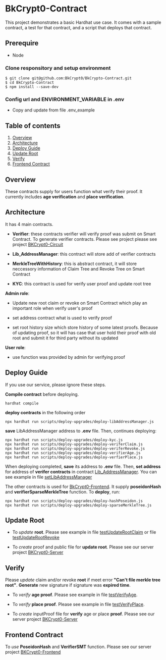 # BkCrypt0-Contract

This project demonstrates a basic Hardhat use case. It comes with a sample contract, a test for that contract, and a script that deploys that contract.

## Prerequire
- Node

### Clone responsitory and setup environment

```
$ git clone git@github.com:BkCrypt0/BkCrypto-Contract.git
$ cd BkCrypto-Contract
$ npm install --save-dev
```

### Config url and ENVIRONMENT_VARIABLE in .env

- Copy and update from file .env_example

## Table of contents
1. [Overview](#Overview)
2. [Architecture](#Architecture)
3. [Deploy Guide](#Deploy-Guide)
4. [Update Root](#Update-Root)
5. [Verify](#Verify)
6. [Frontend Contract](#Frontend-Contract)
## Overview

These contracts supply for users function what verify their proof.
It currently includes **age verification** and **place verification**.

## Architecture

It has 4 main contracts.

+ **Verifier**: these contracts verifier will verify proof was submit on Smart Contract. To generate verifier contracts. Please see project please see project [BKCrypt0-Circuit](https://github.com/BkCrypt0/BkCrypt0-Circuit.git)

+ **Lib_AddressManager**: this contract will store add of verifier contracts

+ **MerkleTreeWithHistory**: this is abstract contract, it will store neccessory information of Claim Tree and Revoke Tree on Smart Contract

+ **KYC**: this contract is used for verify user proof and update root tree

**Admin role**:

- Update new root claim or revoke on Smart Contract which play an important role when verify user's proof

- set address contract what is used to verify proof

- set root history size which store history of some latest proofs. Because of updating proof, so it will has case that user hold their proof with old root and submit it for third party without its updated

**User role**:

- use function was provided by admin for verifying proof

## Deploy Guide

If you use our service, please ignore these steps.

**Compile contract** before deploying.

```
hardhat compile
```

**deploy contracts** in the following order

```
npx hardhat run scripts/deploy-upgrades/deploy-libAddressManager.js
```

**save** LibAddressManager address to **.env** file. Then, continues deploying:

```
npx hardhat run scripts/deploy-upgrades/deploy-kyc.js
npx hardhat run scripts/deploy-upgrades/deploy-veriferClaim.js
npx hardhat run scripts/deploy-upgrades/deploy-veriferRevoke.js
npx hardhat run scripts/deploy-upgrades/deploy-verifierAge.js
npx hardhat run scripts/deploy-upgrades/deploy-verfierPlace.js
```

When deploying completed, **save** its address to **.env** file. Then, **set address** for address of **verifer contracts** in contract [Lib_AddressManager](https://github.com/BkCrypt0/BkCrypto-Contract/blob/main/contracts/lib/Lib_AddressManager.sol). You can see example in file [setLibAddressManager](https://github.com/BkCrypt0/BkCrypto-Contract/tree/main/scripts/sdk/examples/setLibAddressManager.js)

The other contracts is used for [BkCrypt0-Frontend](https://github.com/BkCrypt0/BkCrypt0-Frontend.git). It supply **poseidonHash** and **verifierSparseMerkleTree** function. To **deploy**, run:

```
npx hardhat run scripts/deploy-upgrades/deploy-hashPoseidon.js
npx hardhat run scripts/deploy-upgrades/deploy-sparseMerkleTree.js
```

## Update Root

- To *update* **root**. Please see example in file [testUpdateRootClaim](https://github.com/BkCrypt0/BkCrypto-Contract/tree/main/test/testUpdateRootClaim.test.js) or file [testUpdateRootRevoke](https://github.com/BkCrypt0/BkCrypto-Contract/tree/main/test/testUpdateRootRevoke.test.js)

- To *create* proof and public file for **update root**. Please see our server project [BKCrypt0-Server](https://github.com/BkCrypt0/BkCrypto-Server.git)

## Verify

Please *update* claim and/or revoke **root** if meet error **"Can't file merkle tree root"**.
**Generate** new signature if signature was **expired time**.

- To *verify* **age proof**. Please see example in file [testVerifyAge](https://github.com/BkCrypt0/BkCrypto-Contract/tree/main/test/testVerifyAge.test.js).

- To *verify* **place proof**. Please see example in file [testVerifyPlace](https://github.com/BkCrypt0/BkCrypto-Contract/tree/main/test/testVerifyPlace.test.js).

- To *create* inputProof file for **verify** age or place **proof**. Please see our server project [BKCrypt0-Server](https://github.com/BkCrypt0/BkCrypto-Server.git)

## Frontend Contract

To *use* **PoseidonHash** and **VerifierSMT** function. Please see our server project [BKCrypt0-Frontend](https://github.com/BkCrypt0/BkCrypt0-Frontend.git)
